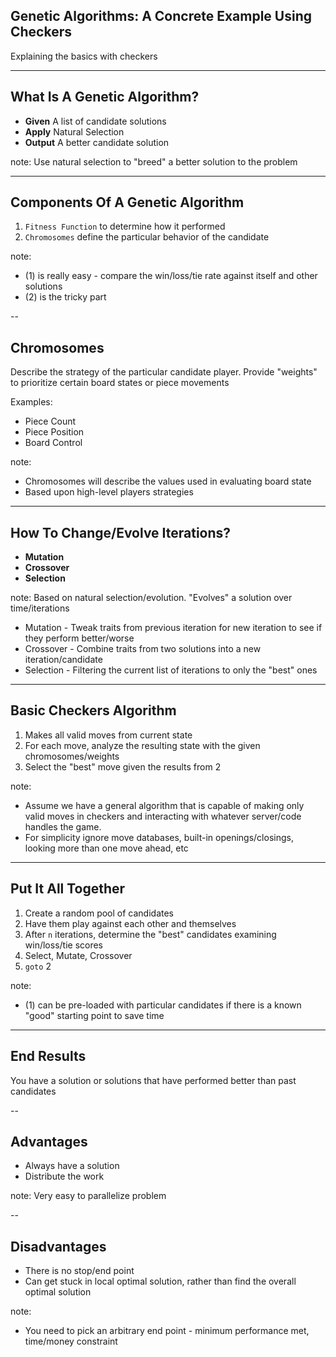 ## Genetic Algorithms: A Concrete Example Using Checkers
Explaining the basics with checkers

---

## What Is A Genetic Algorithm?
* **Given** A list of candidate solutions
* **Apply** Natural Selection
* **Output** A better candidate solution

note:
Use natural selection to "breed" a better solution to the problem

---

## Components Of A Genetic Algorithm
1. `Fitness Function` to determine how it performed
2. `Chromosomes` define the particular behavior of the candidate

note:
* (1) is really easy - compare the win/loss/tie rate against itself and other solutions
* (2) is the tricky part

--

## Chromosomes
Describe the strategy of the particular candidate player. Provide "weights" to prioritize certain board states or piece movements

Examples:
* Piece Count
* Piece Position
* Board Control

note:
* Chromosomes will describe the values used in evaluating board state
* Based upon high-level players strategies

---

## How To Change/Evolve Iterations?
* **Mutation**
* **Crossover**
* **Selection**

note:
Based on natural selection/evolution. "Evolves" a solution over time/iterations
* Mutation - Tweak traits from previous iteration for new iteration to see if they perform better/worse
* Crossover - Combine traits from two solutions into a new iteration/candidate
* Selection - Filtering the current list of iterations to only the "best" ones

---

## Basic Checkers Algorithm
1. Makes all valid moves from current state
2. For each move, analyze the resulting state with the given chromosomes/weights
3. Select the "best" move given the results from 2

note:
* Assume we have a general algorithm that is capable of making only valid moves in checkers and interacting with whatever server/code handles the game.
* For simplicity ignore move databases, built-in openings/closings, looking more than one move ahead, etc

---

## Put It All Together
1. Create a random pool of candidates
2. Have them play against each other and themselves
3. After `n` iterations, determine the "best" candidates examining win/loss/tie scores
4. Select, Mutate, Crossover
5. `goto` 2

note:
* (1) can be pre-loaded with particular candidates if there is a known "good" starting point to save time

---

## End Results
You have a solution or solutions that have performed better than past candidates

--

## Advantages
* Always have a solution
* Distribute the work

note:
Very easy to parallelize problem

--

## Disadvantages
* There is no stop/end point
* Can get stuck in local optimal solution, rather than find the overall optimal solution

note:
* You need to pick an arbitrary end point - minimum performance met, time/money constraint
